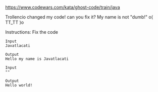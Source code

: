 https://www.codewars.com/kata/ghost-code/train/java

Trollencio changed my code! can you fix it? My name is not "dumb!" o( TT_TT )o

Instructions: Fix the code
```
Input
Javatlacati

Output
Hello my name is Javatlacati

Input
""

Output
Hello world!
```
